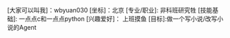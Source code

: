 [大家可以叫我]：wbyuan030
[坐标]：北京
[专业/职业]: 非科班研究牲
[技能基础]: 一点点c和一点点python
[兴趣爱好]： 上班摸鱼
[目标]:做一个写小说/改写小说的Agent
